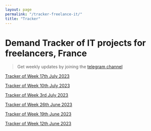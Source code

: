 ```yaml
---
layout: page
permalink: "/tracker-freelance-it/"
title: "Tracker"
---
```

# Demand Tracker of IT projects for freelancers, France
> Get weekly updates by joining the [telegram
> channel](https://t.me/+3y9PJaF335UxYTg0)

[Tracker of Week 17th July 2023](/tracker-20230724/)

[Tracker of Week 10th July 2023](/tracker-20230717/)

[Tracker of Week 3rd July 2023](/tracker-20230710/)

[Tracker of Week 26th June 2023](/tracker-20230703/)

[Tracker of Week 19th June 2023](/tracker-20230626/)

[Tracker of Week 12th June 2023](/tracker-20230619/)
